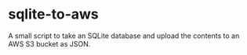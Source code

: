# sqlite-to-aws
A small script to take an SQLite database and upload the contents to an AWS S3 bucket as JSON.
